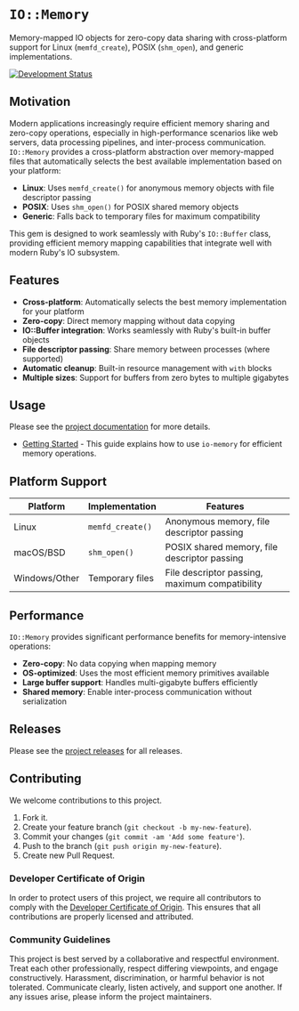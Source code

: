 # `IO::Memory`

Memory-mapped IO objects for zero-copy data sharing with cross-platform support for Linux (`memfd_create`), POSIX (`shm_open`), and generic implementations.

[![Development Status](https://github.com/socketry/io-memory/workflows/Test/badge.svg)](https://github.com/socketry/io-memory/actions?workflow=Test)

## Motivation

Modern applications increasingly require efficient memory sharing and zero-copy operations, especially in high-performance scenarios like web servers, data processing pipelines, and inter-process communication. `IO::Memory` provides a cross-platform abstraction over memory-mapped files that automatically selects the best available implementation based on your platform:

  - **Linux**: Uses `memfd_create()` for anonymous memory objects with file descriptor passing
  - **POSIX**: Uses `shm_open()` for POSIX shared memory objects
  - **Generic**: Falls back to temporary files for maximum compatibility

This gem is designed to work seamlessly with Ruby's `IO::Buffer` class, providing efficient memory mapping capabilities that integrate well with modern Ruby's IO subsystem.

## Features

  - **Cross-platform**: Automatically selects the best memory implementation for your platform
  - **Zero-copy**: Direct memory mapping without data copying
  - **IO::Buffer integration**: Works seamlessly with Ruby's built-in buffer objects
  - **File descriptor passing**: Share memory between processes (where supported)
  - **Automatic cleanup**: Built-in resource management with `with` blocks
  - **Multiple sizes**: Support for buffers from zero bytes to multiple gigabytes

## Usage

Please see the [project documentation](https://socketry.github.io/io-memory/) for more details.

  - [Getting Started](https://socketry.github.io/io-memory/guides/getting-started/index) - This guide explains how to use `io-memory` for efficient memory operations.

## Platform Support

| Platform | Implementation | Features |
|----------|----------------|----------|
| Linux | `memfd_create()` | Anonymous memory, file descriptor passing |
| macOS/BSD | `shm_open()` | POSIX shared memory, file descriptor passing |  
| Windows/Other | Temporary files | File descriptor passing, maximum compatibility |

## Performance

`IO::Memory` provides significant performance benefits for memory-intensive operations:

  - **Zero-copy**: No data copying when mapping memory
  - **OS-optimized**: Uses the most efficient memory primitives available
  - **Large buffer support**: Handles multi-gigabyte buffers efficiently
  - **Shared memory**: Enable inter-process communication without serialization

## Releases

Please see the [project releases](releases.md) for all releases.

## Contributing

We welcome contributions to this project.

1.  Fork it.
2.  Create your feature branch (`git checkout -b my-new-feature`).
3.  Commit your changes (`git commit -am 'Add some feature'`).
4.  Push to the branch (`git push origin my-new-feature`).
5.  Create new Pull Request.

### Developer Certificate of Origin

In order to protect users of this project, we require all contributors to comply with the [Developer Certificate of Origin](https://developercertificate.org/). This ensures that all contributions are properly licensed and attributed.

### Community Guidelines

This project is best served by a collaborative and respectful environment. Treat each other professionally, respect differing viewpoints, and engage constructively. Harassment, discrimination, or harmful behavior is not tolerated. Communicate clearly, listen actively, and support one another. If any issues arise, please inform the project maintainers.
